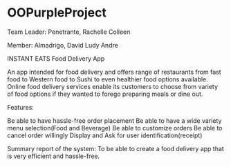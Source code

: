 # OOPurpleProject

Team Leader: Penetrante, Rachelle Colleen

Member: Almadrigo, David Ludy Andre

INSTANT EATS 
Food Delivery App

An app intended for food delivery and offers range of restaurants from fast food to Western food to Sushi to even healthier food options available. Online food delivery services enable its customers to choose from variety of food options if they wanted to forego preparing meals or dine out.

Features:

Be able to have hassle-free order placement
Be able to have a wide variety menu selection(Food and Beverage) 
Be able to customize orders 
Be able to cancel order willingly
Display and Ask for user identification(receipt)

Summary report of the system: To be able to create a food delivery app that is very efficient and hassle-free.
